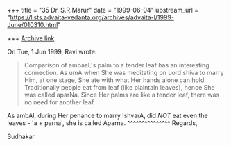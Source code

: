+++
title = "35 Dr. S.R.Marur"
date = "1999-06-04"
upstream_url = "https://lists.advaita-vedanta.org/archives/advaita-l/1999-June/010310.html"

+++
[Archive link](https://lists.advaita-vedanta.org/archives/advaita-l/1999-June/010310.html)

On Tue, 1 Jun 1999, Ravi wrote:

>Comparison of ambaaL's palm to a tender leaf has an
>interesting connection. As umA when She was meditating on
>Lord shiva to marry Him, at one stage, She ate with what Her
>hands alone can hold. Traditionally people eat from leaf
>(like plaintain leaves), hence She was called aparNa. Since
>Her palms are like a tender leaf, there was no need for
>another leaf.

As ambAl, during Her penance to marry IshvarA, did *NOT*
eat even the leaves - 'a + parna', she is called Aparna.
    ^^^^^^^^^^^^^^^
Regards,

Sudhakar

